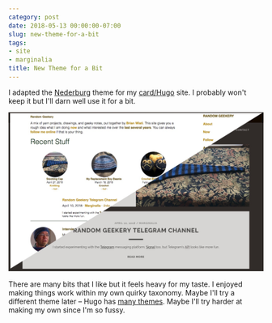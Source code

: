 ```yaml
---
category: post
date: 2018-05-13 00:00:00-07:00
slug: new-theme-for-a-bit
tags:
- site
- marginalia
title: New Theme for a Bit
---
```


I adapted the [Nederburg](https://github.com/appernetic/hugo-nederburg-theme) theme for my [card/Hugo](../../../card/Hugo.md) site. I probably won't keep it but I'll darn well use it for a bit.

<!--more-->

![attachments/img/2018/cover-2018-05-13.jpg](../../../attachments/img/2018/cover-2018-05-13.jpg)

There are many bits that I like but it feels heavy for my taste. I enjoyed making things work within my own quirky taxonomy. Maybe I'll try a different theme later – Hugo has [many themes](https://themes.gohugo.io/). Maybe I'll try harder at making my own since I'm so fussy.

